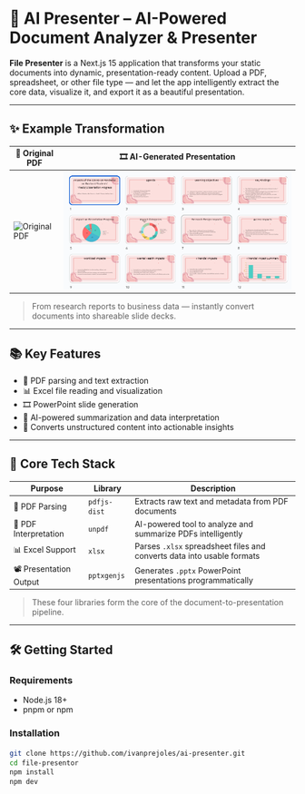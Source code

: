 # 🧠 AI Presenter – AI-Powered Document Analyzer & Presenter

**File Presenter** is a Next.js 15 application that transforms your static documents into dynamic, presentation-ready content. Upload a PDF, spreadsheet, or other file type — and let the app intelligently extract the core data, visualize it, and export it as a beautiful presentation.

---

## ✨ Example Transformation

| 📄 Original PDF                                                                 | 🎞️ AI-Generated Presentation                                                   |
|----------------------------------------------------------------------------------|----------------------------------------------------------------------------------|
| ![Original PDF](./public/images/Screenshot%202025-05-28%20142014.png)                               | ![Generated Presentation](./public/Screenshot%202025-05-28%20141231.png)                   |

> From research reports to business data — instantly convert documents into shareable slide decks.

---

## 📚 Key Features

- 📄 PDF parsing and text extraction
- 📊 Excel file reading and visualization
- 🎞️ PowerPoint slide generation
- 🤖 AI-powered summarization and data interpretation
- 🧠 Converts unstructured content into actionable insights

---

## 🚀 Core Tech Stack

| Purpose                | Library           | Description                                                                 |
|------------------------|-------------------|-----------------------------------------------------------------------------|
| 📄 PDF Parsing         | `pdfjs-dist`      | Extracts raw text and metadata from PDF documents                          |
| 🧠 PDF Interpretation  | `unpdf`           | AI-powered tool to analyze and summarize PDFs intelligently                |
| 📊 Excel Support       | `xlsx`            | Parses `.xlsx` spreadsheet files and converts data into usable formats     |
| 📽️ Presentation Output| `pptxgenjs`       | Generates `.pptx` PowerPoint presentations programmatically                |

> These four libraries form the core of the document-to-presentation pipeline.

---

## 🛠️ Getting Started

### Requirements

- Node.js 18+
- pnpm or npm

### Installation

```bash
git clone https://github.com/ivanprejoles/ai-presenter.git
cd file-presentor
npm install
npm dev
